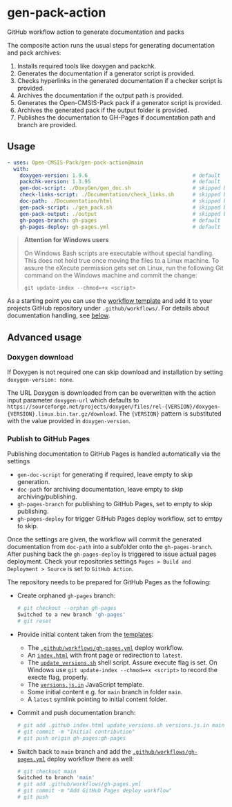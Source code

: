 # gen-pack-action

GitHub workflow action to generate documentation and packs

The composite action runs the usual steps for generating documentation
and pack archives:

1. Installs required tools like doxygen and packchk.
2. Generates the documentation if a generator script is provided.
3. Checks hyperlinks in the generated documentation if a checker script is provided.
4. Archives the documentation if the output path is provided.
5. Generates the Open-CMSIS-Pack pack if a generator script is provided.
6. Archives the generated pack if the output folder is provided.
7. Publishes the documentation to GH-Pages if documentation path and branch are provided.

## Usage

```yaml
- uses: Open-CMSIS-Pack/gen-pack-action@main
  with:
    doxygen-version: 1.9.6                                  # default
    packchk-version: 1.3.95                                 # default
    gen-doc-script: ./DoxyGen/gen_doc.sh                    # skipped by default
    check-links-script: ./Documentation/check_links.sh      # skipped by default
    doc-path: ./Documentation/html                          # skipped by default
    gen-pack-script: ./gen_pack.sh                          # skipped by default
    gen-pack-output: ./output                               # skipped by default
    gh-pages-branch: gh-pages                               # default
    gh-pages-deploy: gh-pages.yml                           # default
```

> **Attention for Windows users**
>
> On Windows Bash scripts are executable without special handling. This
> does not hold true once moving the files to a Linux machine. To assure
> the eXecute permission gets set on Linux, run the following Git command
> on the Windows machine and commit the change:
>
> `git update-index --chmod=+x <script>`

As a starting point you can use the [workflow template](workflows/pack.yml) and add it to your projects
GitHub repository under `.github/workflows/`. For details about documentation handling, see [below](#publish-to-github-pages).

## Advanced usage

### Doxygen download

If Doxygen is not required one can skip download and installation by setting `doxygen-version: none`.

The URL Doxygen is downloaded from can be overwritten with the action input parameter
`doxygen-url` which defaults to
`https://sourceforge.net/projects/doxygen/files/rel-{VERSION}/doxygen-{VERSION}.linux.bin.tar.gz/download`.
The `{VERSION}` pattern is substituted with the value provided in `doxygen-version`.

### Publish to GitHub Pages

Publishing documentation to GitHub Pages is handled automatically via the settings

- `gen-doc-script` for generating if required, leave empty to skip generation.
- `doc-path` for archiving documentation, leave empty to skip archiving/publishing.
- `gh-pages-branch` for publishing to GitHub Pages, set to empty to skip publishing.
- `gh-pages-deploy` for trigger GitHub Pages deploy workflow, set to emtpy to skip.

Once the settings are given, the workflow will commit the generated documentation from `doc-path`
into a subfolder onto the `gh-pages-branch`. After pushing back the `gh-pages-deploy` is triggered
to issue actual pages deployment. Check your repositories settings `Pages > Build and Deployment > Source`
is set to `GitHub Action`.

The repository needs to be prepared for GitHub Pages as the following:

- Create orphaned `gh-pages` branch:

  ```sh
  # git checkout --orphan gh-pages
  Switched to a new branch 'gh-pages'
  # git reset
  ```

- Provide initial content taken from the [templates](workflows/):
  - The [`.github/workflows/gh-pages.yml`](workflows/gh-pages.yml) deploy workflow.
  - An [`index.html`](publish-doc/index.html) with front page or redirection to `latest`.
  - The [`update_versions.sh`](publish-doc/update_versions.sh) shell script.
    Assure execute flag is set. On Windows use `git update-index --chmod=+x <script>` to record the execte flag, properly.
  - The [`versions.js.in`](publish-doc/version.js.in) JavaScript template.
  - Some initial content e.g. for `main` branch in folder `main`.
  - A `latest` symlink pointing to initial content folder.
- Commit and push documentation branch:

  ```sh
  # git add .github index.html update_versions.sh versions.js.in main latest
  # git commit -m "Initial contribution"
  # git push origin gh-pages:gh-pages
  ```

- Switch back to `main` branch and add the [`.github/workflows/gh-pages.yml`](workflows/gh-pages.yml) deploy workflow there as well:

  ```sh
  # git checkout main
  Switched to branch 'main'
  # git add .github/workflows/gh-pages.yml
  # git commit -m "Add GitHub Pages deploy workflow"
  # git push
  ```
